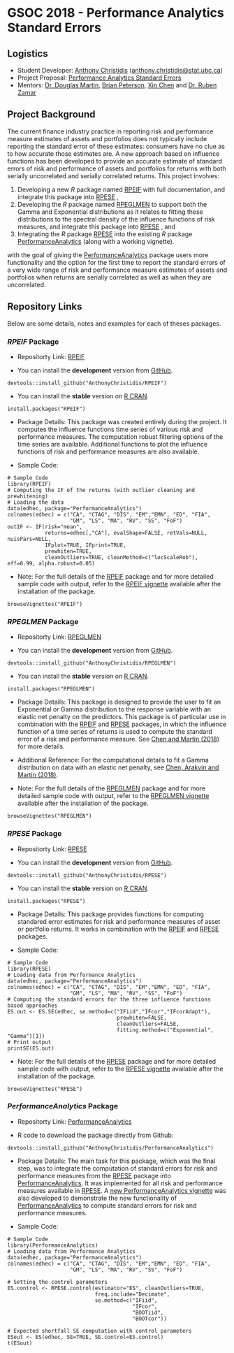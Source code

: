 # GSOC 2018 - Performance Analytics Standard Errors

## Logistics

* Student Developer: [Anthony Christidis](https://www.stat.ubc.ca/users/anthony-christidis) ([anthony.christidis@stat.ubc.ca](anthony.christidis@stat.ubc.ca))
* Project Proposal: [Performance Analytics Standard Errors](https://drive.google.com/open?id=1J8bPaL-230V42wpGpXs7YHJSusYYKTrf)
* Mentors: [Dr. Douglas Martin](https://amath.washington.edu/people/douglas-martin), [Brian Peterson](http://www.braverock.com/brian/), [Xin Chen](https://amath.washington.edu/people/xin-chen) and [Dr. Ruben Zamar](https://www.stat.ubc.ca/~ruben/website/)

## Project Background

The current finance industry practice in reporting risk and performance measure estimates of assets
and portfolios does not typically include reporting the standard error of these estimates: consumers have
no clue as to how accurate those estimates are. A new approach based on influence functions has been developed to provide an accurate estimate of standard errors of risk and performance of assets and portfolios for returns with both serially uncorrelated and serially correlated returns. This project involves: 
1. Developing a new *R* package named [RPEIF](https://github.com/AnthonyChristidis/RPEIF) with full documentation, and integrate this package into [RPESE](https://github.com/AnthonyChristidis/RPESE)
,
2. Developing the *R* package named [RPEGLMEN](https://github.com/AnthonyChristidis/RPEGLMEN) to support both the Gamma and Exponential distributions as it relates to fitting these distributions to the spectral density of the influence functions of risk measures, and integrate this package into [RPESE](https://github.com/AnthonyChristidis/RPESE)
, and
3. Integrating the *R* package [RPESE](https://github.com/AnthonyChristidis/RPESE)
 into the existing *R* package [PerformanceAnalytics](https://github.com/AnthonyChristidis/PerformanceAnalytics) (along with a working vignette).

with the goal of giving the [PerformanceAnalytics](https://github.com/AnthonyChristidis/PerformanceAnalytics) package users more functionality and the option for the first time to report the standard errors of a very wide range of risk and performance measure estimates of assets and portfolios when returns are serially correlated as well as when they are uncorrelated.

## Repository Links

Below are some details, notes and examples for each of theses packages.

### *RPEIF* Package

* Repositorty Link: [RPEIF](https://github.com/AnthonyChristidis/RPEIF)


* You can install the **development** version from [GitHub](https://github.com/AnthonyChristidis/RPEIF).
```
devtools::install_github("AnthonyChristidis/RPEIF")
```
* You can install the **stable** version on [R CRAN](https://cran.r-project.org/package=RPEIF).
```
install.packages("RPEIF")
```

* Package Details: This package was created entirely during the project. It computes the influence functions time series of various risk and performance measures. The computation robust filtering options of the time series are available. Additional functions to plot the influence functions of risk and performance measures are also available.

* Sample Code:
```
# Sample Code
library(RPEIF)
# Computing the IF of the returns (with outlier cleaning and prewhitening)
# Loading the data
data(edhec, package="PerformanceAnalytics")
colnames(edhec) = c("CA", "CTAG", "DIS", "EM","EMN", "ED", "FIA",
                    "GM", "LS", "MA", "RV", "SS", "FoF")
outIF <- IF(risk="mean",
            returns=edhec[,"CA"], evalShape=FALSE, retVals=NULL, nuisPars=NULL,
            IFplot=TRUE, IFprint=TRUE,
            prewhiten=TRUE,
            cleanOutliers=TRUE, cleanMethod=c("locScaleRob"), eff=0.99, alpha.robust=0.05)
```

* Note: For the full details of the [RPEIF](https://github.com/AnthonyChristidis/RPEIF) package and for more detailed sample code with output, refer to the [RPEIF vignette](https://cran.r-project.org/web/packages/RPEIF/vignettes/RPEIFVignette.pdf) available after the installation of the package.
```
browseVignettes("RPEIF")
```


### *RPEGLMEN* Package

* Repositorty Link: [RPEGLMEN](https://github.com/AnthonyChristidis/RPEGLMEN)

* You can install the **development** version from [GitHub](https://github.com/AnthonyChristidis/RPEGLMEN).
```
devtools::install_github("AnthonyChristidis/RPEGLMEN")
```
* You can install the **stable** version on [R CRAN](https://cran.r-project.org/package=RPEGLMEN).
```
install.packages("RPEGLMEN")
```

* Package Details: This package is designed to provide the user to fit an Exponential or Gamma distribution to the response variable with an elastic net penalty on the predictors. This package is of particular use in combination with the [RPEIF](https://github.com/AnthonyChristidis/RPEIF) and [RPESE](https://github.com/AnthonyChristidis/RPESE) packages, in which the influence function of a time series of returns is used to compute the standard error of a risk and performance measure. See [Chen and Martin (2018)](https://papers.ssrn.com/sol3/papers.cfm?abstract_id=3085672) for more details.

* Additional Reference: For the computational details to fit a Gamma distribution on data with an elastic net penalty, see [Chen, Arakvin and Martin (2018)](https://arxiv.org/abs/1804.07780).

* Note: For the full details of the [RPEGLMEN](https://github.com/AnthonyChristidis/RPEGLMEN) package and for more detailed sample code with output, refer to the [RPEGLMEN vignette](https://cran.r-project.org/web/packages/RPEGLMEN/vignettes/RPEGLMENVignette.pdf) available after the installation of the package.
```
browseVignettes("RPEGLMEN")
```

### *RPESE* Package

* Repositorty Link: [RPESE](https://github.com/AnthonyChristidis/RPESE)

* You can install the **development** version from [GitHub](https://github.com/AnthonyChristidis/RPESE).
```
devtools::install_github("AnthonyChristidis/RPESE")
```

* You can install the **stable** version on [R CRAN](https://cran.r-project.org/package=RPESE).
```
install.packages("RPESE")
```

* Package Details: This package provides functions for computing standared error estimates for risk and performance measures of asset or portfolio returns. It works in combination with the [RPEIF](https://github.com/AnthonyChristidis/RPEIF) and [RPESE](https://github.com/AnthonyChristidis/RPESE) packages.


* Sample Code: 
```
# Sample Code
library(RPESE)
# Loading data from Performance Analytics
data(edhec, package="PerformanceAnalytics")
colnames(edhec) = c("CA", "CTAG", "DIS", "EM","EMN", "ED", "FIA",
                    "GM", "LS", "MA", "RV", "SS", "FoF")
# Computing the standard errors for the three influence functions based approaches
ES.out <- ES.SE(edhec, se.method=c("IFiid","IFcor","IFcorAdapt"),
                                   prewhiten=FALSE, 
                                   cleanOutliers=FALSE, 
                                   fitting.method=c("Exponential", "Gamma")[1])
# Print output
printSE(ES.out)
```
* Note: For the full details of the [RPESE](https://github.com/AnthonyChristidis/RPESE) package and for more detailed sample code with output, refer to the [RPESE vignette](https://cran.r-project.org/web/packages/RPESE/vignettes/RPESEVignette.pdf) available after the installation of the package.
```
browseVignettes("RPESE")
```

### *PerformanceAnalytics* Package

* Repositorty Link: [PerformanceAnalytics](https://github.com/AnthonyChristidis/PerformanceAnalytics)

* R code to download the package directly from Github: 
```
devtools::install_github("AnthonyChristidis/PerformanceAnalytics")
```

* Package Details: The main task for this package, which was the final step, was to integrate the computation of standard errors for risk and performance measures from the [RPESE](https://github.com/AnthonyChristidis/RPESE) package into [PerformanceAnalytics](https://github.com/AnthonyChristidis/PerformanceAnalytics). It was implemented for all risk and performance measures available in [RPESE](https://github.com/AnthonyChristidis/RPESE). A [new PerformanceAnalytics vignette](https://github.com/AnthonyChristidis/PerformanceAnalytics/blob/master/vignettes/PA_StandardErrors.pdf) was also developed to demonstrate the new functionality of [PerformanceAnalytics](https://github.com/AnthonyChristidis/PerformanceAnalytics) to compute standard errors for risk and performance measures.

* Sample Code:
```
# Sample Code
library(PerformanceAnalytics)
# Loading data from Performance Analytics
data(edhec, package="PerformanceAnalytics")
colnames(edhec) = c("CA", "CTAG", "DIS", "EM","EMN", "ED", "FIA",
                    "GM", "LS", "MA", "RV", "SS", "FoF")
 
# Setting the control parameters
ES.control <- RPESE.control(estimator="ES", cleanOutliers=TRUE, 
                            freq.include="Decimate",
                            se.method=c("IFiid", 
                                        "IFcor", 
                                        "BOOTiid", 
                                        "BOOTcor"))
                                        
# Expected shortfall SE computation with control parameters
ESout <- ES(edhec, SE=TRUE, SE.control=ES.control)
t(ESout)
```



